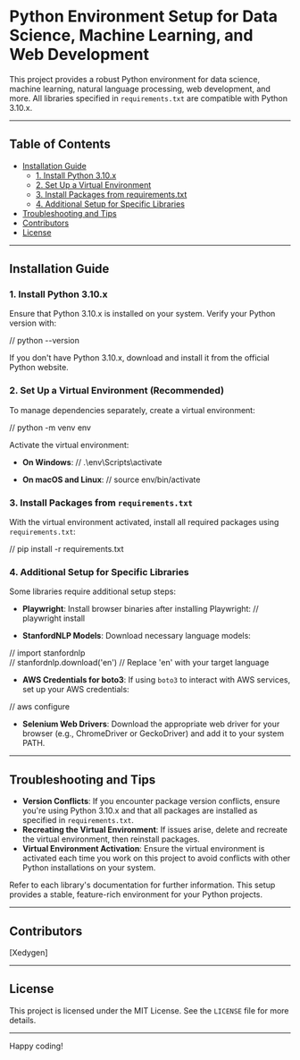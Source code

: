 # Python Environment Setup for Data Science, Machine Learning, and Web Development

This project provides a robust Python environment for data science, machine learning, natural language processing, web development, and more. All libraries specified in `requirements.txt` are compatible with Python 3.10.x.

---

## Table of Contents
- [Installation Guide](#installation-guide)
  - [1. Install Python 3.10.x](#1-install-python-310x)
  - [2. Set Up a Virtual Environment](#2-set-up-a-virtual-environment)
  - [3. Install Packages from requirements.txt](#3-install-packages-from-requirementstxt)
  - [4. Additional Setup for Specific Libraries](#4-additional-setup-for-specific-libraries)
- [Troubleshooting and Tips](#troubleshooting-and-tips)
- [Contributors](#contributors)
- [License](#license)

---

## Installation Guide

### 1. Install Python 3.10.x
Ensure that Python 3.10.x is installed on your system. Verify your Python version with:

// python --version

If you don't have Python 3.10.x, download and install it from the official Python website.

### 2. Set Up a Virtual Environment (Recommended)
To manage dependencies separately, create a virtual environment:

// python -m venv env

Activate the virtual environment:

- **On Windows**:
// .\env\Scripts\activate

- **On macOS and Linux**:
// source env/bin/activate

### 3. Install Packages from `requirements.txt`
With the virtual environment activated, install all required packages using `requirements.txt`:

// pip install -r requirements.txt

### 4. Additional Setup for Specific Libraries
Some libraries require additional setup steps:

- **Playwright**: Install browser binaries after installing Playwright:
// playwright install

- **StanfordNLP Models**: Download necessary language models:

// import stanfordnlp  
// stanfordnlp.download('en')  // Replace 'en' with your target language

- **AWS Credentials for boto3**: If using `boto3` to interact with AWS services, set up your AWS credentials:

// aws configure

- **Selenium Web Drivers**: Download the appropriate web driver for your browser (e.g., ChromeDriver or GeckoDriver) and add it to your system PATH.

---

## Troubleshooting and Tips

- **Version Conflicts**: If you encounter package version conflicts, ensure you're using Python 3.10.x and that all packages are installed as specified in `requirements.txt`.
- **Recreating the Virtual Environment**: If issues arise, delete and recreate the virtual environment, then reinstall packages.
- **Virtual Environment Activation**: Ensure the virtual environment is activated each time you work on this project to avoid conflicts with other Python installations on your system.

Refer to each library's documentation for further information. This setup provides a stable, feature-rich environment for your Python projects.

---

## Contributors
[Xedygen]

---

## License
This project is licensed under the MIT License. See the `LICENSE` file for more details.

---

Happy coding!
